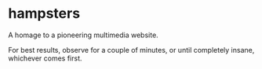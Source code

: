 hampsters
=========

A homage to a pioneering multimedia website.

For best results, observe for a couple of minutes, or until completely insane, whichever comes first.
